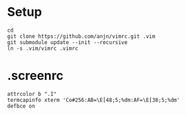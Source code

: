 # Setup
~~~~~~
cd
git clone https://github.com/anjn/vimrc.git .vim
git submodule update --init --recursive
ln -s .vim/vimrc .vimrc
~~~~~~

# .screenrc
~~~~~~
attrcolor b ".I"
termcapinfo xterm 'Co#256:AB=\E[48;5;%dm:AF=\E[38;5;%dm'
defbce on 
~~~~~~

